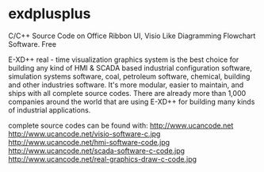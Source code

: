 # exdplusplus
C/C++ Source Code on Office Ribbon UI, Visio Like Diagramming Flowchart Software. Free

E-XD++ real - time visualization graphics system is the best choice for building any kind of HMI & SCADA based industrial configuration software, simulation systems software, coal, petroleum software, chemical, building and other industries software. It's more modular, easier to maintain, and ships with all complete source codes. There are already more than 1,000 companies around the world that are using E-XD++ for building many kinds of industrial applications.

complete source codes can be found with: http://www.ucancode.net
http://www.ucancode.net/visio-software-c.jpg
http://www.ucancode.net/hmi-software-code.jpg
http://www.ucancode.net/scada-software-c-code.jpg
http://www.ucancode.net/real-graphics-draw-c-code.jpg
